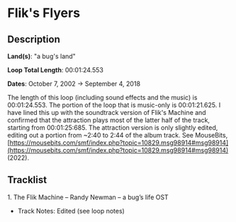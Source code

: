 # Flik's Flyers

## Description

**Land(s)**: "a bug's land"

**Loop Total Length**: 00:01:24.553

**Dates**: October 7, 2002 → September 4, 2018

The length of this loop (including sound effects and the music) is 00:01:24.553. The portion of the loop that is music-only is 00:01:21.625. I have lined this up with the soundtrack version of Flik's Machine and confirmed that the attraction plays most of the latter half of the track, starting from 00:01:25:685. The attraction version is only slightly edited, editing out a portion from ~2:40 to 2:44 of the album track. See MouseBits, [https://mousebits.com/smf/index.php?topic=10829.msg98914#msg98914](https://mousebits.com/smf/index.php?topic=10829.msg98914#msg98914) (2022).

## Tracklist

1\. The Flik Machine – Randy Newman – a bug’s life OST

- Track Notes: Edited (see loop notes)
